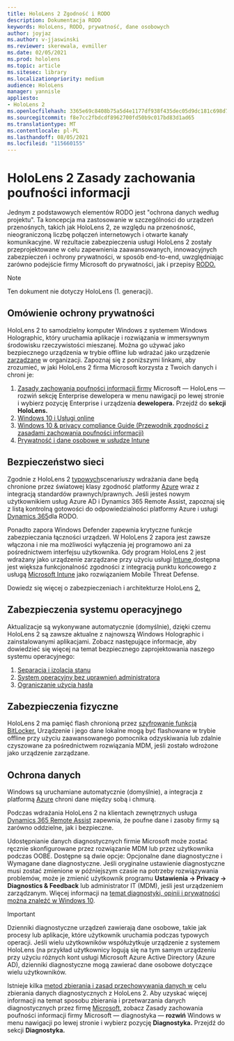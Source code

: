 ```yaml
---
title: HoloLens 2 Zgodność i RODO
description: Dokumentacja RODO
keywords: HoloLens, RODO, prywatność, dane osobowych
author: joyjaz
ms.author: v-jjaswinski
ms.reviewer: skerewala, evmiller
ms.date: 02/05/2021
ms.prod: hololens
ms.topic: article
ms.sitesec: library
ms.localizationpriority: medium
audience: HoloLens
manager: yannisle
appliesto:
- HoloLens 2
ms.openlocfilehash: 3365e69c8408b75a5d4e1177df938f435dec05d9dc181c698d7991159645d15a
ms.sourcegitcommit: f8e7cc2fbdcdf8962700fd50b9c017bd83d1ad65
ms.translationtype: MT
ms.contentlocale: pl-PL
ms.lasthandoff: 08/05/2021
ms.locfileid: "115660155"
---
```

# <a name="hololens-2-privacy-statement"></a>HoloLens 2 Zasady zachowania poufności informacji

Jednym z podstawowych elementów RODO jest "ochrona danych według projektu". Ta koncepcja ma zastosowanie w szczególności do urządzeń przenośnych, takich jak HoloLens 2, ze względu na przenośność, nieograniczoną liczbę połączeń internetowych i otwarte kanały komunikacyjne. W rezultacie zabezpieczenia usługi HoloLens 2 [](/hololens/security-architecture) zostały przeprojektowane w celu zapewnienia zaawansowanych, innowacyjnych zabezpieczeń i ochrony prywatności, w sposób end-to-end, uwzględniając zarówno podejście firmy Microsoft do prywatności, jak i przepisy [RODO.](https://privacy.microsoft.com/)

 >[!NOTE]
> Ten dokument nie dotyczy HoloLens (1. generacji).

## <a name="privacy-overview"></a>Omówienie ochrony prywatności

HoloLens 2 to samodzielny komputer Windows z systemem Windows Holographic, który uruchamia aplikacje i rozwiązania w immersywnym środowisku rzeczywistości mieszanej. Można go używać jako bezpiecznego urządzenia w trybie offline lub wdrażać jako urządzenie [zarządzane](/mem/intune/fundamentals/windows-holographic-for-business) w organizacji. Zapoznaj się z poniższymi linkami, aby zrozumieć, w jaki HoloLens 2 firma Microsoft korzysta z Twoich danych i chroni je:

1. [Zasady zachowania poufności informacji firmy](https://privacy.microsoft.com/privacystatement)  Microsoft — HoloLens — rozwiń sekcję Enterprise dewelopera w menu nawigacji po lewej stronie i wybierz pozycję Enterprise i urządzenia **dewelopera.** Przejdź do **sekcji HoloLens.**
2. [Windows 10 i Usługi online](https://privacy.microsoft.com/windows10privacy)
3. [Windows 10 & privacy compliance Guide (Przewodnik zgodności z zasadami zachowania poufności informacji)](/windows/privacy/windows-10-and-privacy-compliance)
4. [Prywatność i dane osobowe w usłudze Intune](/mem/intune/protect/privacy-personal-data)

## <a name="network-security"></a>Bezpieczeństwo sieci
Zgodnie z HoloLens 2 [typowych](/hololens/common-scenarios)scenariuszy wdrażania dane będą chronione przez światowej klasy zgodność platformy [Azure](/azure/compliance/) wraz z integracją standardów prawnych/prawnych. Jeśli jesteś nowym użytkownikiem usług Azure AD i Dynamics 365 Remote Assist, zapoznaj się z listą kontrolną gotowości do odpowiedzialności platformy Azure i usługi [Dynamics 365](/compliance/regulatory/gdpr-arc-azure-dynamics)dla RODO.

Ponadto zapora Windows Defender zapewnia krytyczne funkcje zabezpieczania łączności urządzeń. W HoloLens 2 zapora jest zawsze włączona i nie ma możliwości wyłączenia jej programowo ani za pośrednictwem interfejsu użytkownika. Gdy program HoloLens 2 jest wdrażany jako urządzenie zarządzane przy użyciu usługi [Intune,](/mem/intune/protect/device-compliance-get-started)dostępna jest większa funkcjonalność zgodności z integracją punktu końcowego z usługą [Microsoft Intune](/mem/intune/protect/advanced-threat-protection) jako rozwiązaniem Mobile Threat Defense.

Dowiedz się więcej o zabezpieczeniach i architekturze HoloLens [2.](/hololens/security-architecture)

## <a name="os-security"></a>Zabezpieczenia systemu operacyjnego
Aktualizacje są wykonywane automatycznie (domyślnie), dzięki czemu HoloLens 2 są zawsze aktualne z najnowszą Windows Holographic i zainstalowanymi aplikacjami. Zobacz następujące informacje, aby dowiedzieć się więcej na temat bezpiecznego zaprojektowania naszego systemu operacyjnego:

1. [Separacja i izolacja stanu](/hololens/security-state-separation-isolation)
1. [System operacyjny bez uprawnień administratora](/hololens/security-adminless-os)
1. [Ograniczanie użycia hasła](/hololens/security-limiting-password-use)

## <a name="physical-security"></a>Zabezpieczenia fizyczne
HoloLens 2 ma pamięć flash chronioną przez [szyfrowanie funkcją BitLocker.](/hololens/security-encryption-data-protection) Urządzenie i jego dane lokalne mogą być [](https://www.microsoft.com/p/advanced-recovery-companion/9p74z35sfrs8#activetab=pivot:overviewtab) flashowane w trybie offline przy użyciu zaawansowanego pomocnika odzyskiwania lub zdalnie czyszowane za pośrednictwem rozwiązania MDM, jeśli zostało wdrożone jako urządzenie zarządzane.

## <a name="data-protection"></a>Ochrona danych
Windows są uruchamiane automatycznie (domyślnie), a integracja z platformą [Azure](/hololens/security-encryption-data-protection#Azure-integration) chroni dane między sobą i chmurą.

Podczas wdrażania HoloLens 2 na klientach zewnętrznych usługa [Dynamics 365 Remote Assist](/hololens/hololens2-deployment-guide) zapewnia, że poufne dane i zasoby firmy są zarówno oddzielne, jak i bezpieczne.

Udostępnianie danych diagnostycznych firmie Microsoft może zostać ręcznie skonfigurowane przez rozwiązanie MDM lub przez użytkownika podczas OOBE. Dostępne są dwie opcje: Opcjonalne dane diagnostyczne i Wymagane dane diagnostyczne. Jeśli oryginalne ustawienie diagnostyczne musi zostać zmienione w późniejszym czasie na potrzeby rozwiązywania problemów, może je zmienić użytkownik programu **Ustawienia -> Privacy -> Diagnostics & Feedback** lub administrator IT (MDM), jeśli jest urządzeniem zarządzanym. Więcej informacji na [temat diagnostyki, opinii i prywatności można znaleźć w Windows 10](https://support.microsoft.com/windows/diagnostics-feedback-and-privacy-in-windows-10-28808a2b-a31b-dd73-dcd3-4559a5199319).

> [!Important]
> Dzienniki diagnostyczne urządzeń zawierają dane osobowe, takie jak procesy lub aplikacje, które użytkownik uruchamia podczas typowych operacji. Jeśli wielu użytkowników współużytkuje urządzenie z systemem HoloLens (na przykład użytkownicy logują się na tym samym urządzeniu przy użyciu różnych kont usługi Microsoft Azure Active Directory (Azure AD), dzienniki diagnostyczne mogą zawierać dane osobowe dotyczące wielu użytkowników.

Istnieje kilka [metod zbierania i zasad przechowywania danych w](/hololens/hololens-diagnostic-logs) celu zbierania danych diagnostycznych z HoloLens 2.  Aby uzyskać więcej informacji na temat sposobu zbierania i przetwarzania danych diagnostycznych przez firmę [Microsoft,](https://privacy.microsoft.com/privacystatement) zobacz Zasady zachowania poufności informacji firmy Microsoft — diagnostyka — **rozwiń** Windows w menu nawigacji po lewej stronie i wybierz pozycję **Diagnostyka.** Przejdź do sekcji **Diagnostyka.**
